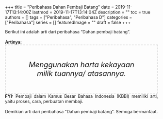 +++
title = "Peribahasa Dahan Pembaji Batang"
date = 2019-11-17T13:14:00Z
lastmod = 2019-11-17T13:14:04Z
description = ""
toc = true
authors = []
tags = ["Peribahasa", "Peribahasa D"]
categories = ["Peribahasa"]
series = []
featuredImage = ""
draft = false
+++

<div dir="ltr" style="text-align: left;" trbidi="on"><div style="text-align: justify;">Berikut ini adalah arti dari peribahasa “Dahan pembaji batang”.</div><br /><div style="text-align: justify;"><b>Artinya:</b></div><div style="border: 2px dashed #ddd; font-size: 24px; height: auto; margin: 0 auto; padding: 50px; text-align: center; width: auto;"><i>Menggunakan harta kekayaan milik tuannya/ atasannya.</i></div><div style="text-align: justify;"><b>FYI:</b> Pembaji dalam Kamus Besar Bahasa Indonesia (KBBI) memiliki arti, yaitu proses, cara, perbuatan membaji.</div><br /><div style="text-align: justify;">Demikian arti dari peribahasa "Dahan pembaji batang". Semoga bermanfaat.</div></div>

